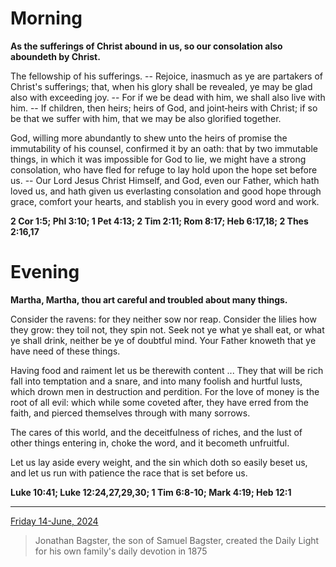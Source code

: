# Morning

**As the sufferings of Christ abound in us, so our consolation also aboundeth by Christ.**
 
The fellowship of his sufferings. -- Rejoice, inasmuch as ye are partakers of Christ's sufferings; that, when his glory shall be revealed, ye may be glad also with exceeding joy. -- For if we be dead with him, we shall also live with him. -- If children, then heirs; heirs of God, and joint‑heirs with Christ; if so be that we suffer with him, that we may be also glorified together.
 
God, willing more abundantly to shew unto the heirs of promise the immutability of his counsel, confirmed it by an oath: that by two immutable things, in which it was impossible for God to lie, we might have a strong consolation, who have fled for refuge to lay hold upon the hope set before us. -- Our Lord Jesus Christ Himself, and God, even our Father, which hath loved us, and hath given us everlasting consolation and good hope through grace, comfort your hearts, and stablish you in every good word and work.  

**2 Cor 1:5; Phl 3:10; 1 Pet 4:13; 2 Tim 2:11; Rom 8:17; Heb 6:17,18; 2 Thes 2:16,17**

# Evening

**Martha, Martha, thou art careful and troubled about many things.**
 
Consider the ravens: for they neither sow nor reap. Consider the lilies how they grow: they toil not, they spin not. Seek not ye what ye shall eat, or what ye shall drink, neither be ye of doubtful mind. Your Father knoweth that ye have need of these things.
 
Having food and raiment let us be therewith content ... They that will be rich fall into temptation and a snare, and into many foolish and hurtful lusts, which drown men in destruction and perdition. For the love of money is the root of all evil: which while some coveted after, they have erred from the faith, and pierced themselves through with many sorrows.
 
The cares of this world, and the deceitfulness of riches, and the lust of other things entering in, choke the word, and it becometh unfruitful.
 
Let us lay aside every weight, and the sin which doth so easily beset us, and let us run with patience the race that is set before us.  

**Luke 10:41; Luke 12:24,27,29,30; 1 Tim 6:8-10; Mark 4:19; Heb 12:1**

---

[Friday 14-June, 2024](https://t.me/s/daily_light)

> Jonathan Bagster, the son of Samuel Bagster, created the Daily Light for his own family's daily devotion in 1875


